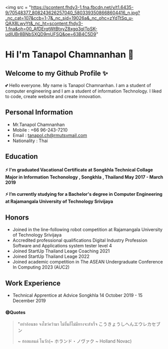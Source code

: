 <img src = "https://scontent.fhdy3-1.fna.fbcdn.net/v/t1.6435-9/70548377_808243626257040_5803393508668604416_n.jpg?_nc_cat=107&ccb=1-7&_nc_sid=19026a&_nc_ohc=zYdTtSq_u-QAX8LwvYt&_nc_ht=scontent.fhdy3-1.fna&oh=00_AfDErqtWtBtxyZ8xgq3qITpSK-udIUBr8BNbSXQD9mUFSQ&oe=63B4C5D9"

# Hi I'm Tanapol Chamnanhan 👋
## Welcome to my Github Profile ✨

💕 Hello everyone.  My name is Tanapol Chamnanhan. I am a student of computer engineering and I am a student of information Technology. I liked to code, create website and create innovation.

## Personal Information
- Mr.Tanapol Chamnanhan
- Mobile : +66 96-243-7210
- Email : tanapol.ch@rmutsvmail.com
- Nationality : Thai


## Education
#### ⚡ I'm graduated Vacational Certificate at Songkhla Technical Collage Major in Information Techonology , Songkhla , Thailand May 2017 - March 2019 
#### ⚡ I’m currently studying for a Bachelor's degree in Computer Engineering at Rajamangala University of Technology Srivijaya

## Honors
- Joined in the line-following robot competition at Rajamangala University of Technology Srivijaya
- Accredited professional qualifications Digital Industry Profession Software and Applications system tester level 4 
- Joined StartUp Thailand Leage Coaching 2021
- Joined StartUp Thailand Leage 2022
- Joined academic competition in The ASEAN Undergraduate Conference In Computing 2023 (AUC2)

## Work Experience
- Technical Apprentice at Advice Songkhla 14 October 2019 - 15 December 2019


#### 😄Quotes
>"อย่าอ้อนขอ จงไขว่คว้ามา ไม่งั้นก็ไม่มีทางจะสำเร็จ こうきょうしへんエウレカセブン
>
> ~ ฮอลแลนด์ โนวัก(~ ホランド・ノヴァク ~ Holland Novac)
<!--
**TawittyTC/TawittyTC** is a ✨ _special_ ✨ repository because its `README.md` (this file) appears on your GitHub profile.

Here are some ideas to get you started:

- 🔭 I’m currently working on ...
- 🌱 I’m currently learning ...
- 👯 I’m looking to collaborate on ...
- 🤔 I’m looking for help with ...
- 💬 Ask me about ...
- 📫 How to reach me: ...
- 😄 Pronouns: ...
- ⚡ Fun fact: ...
-->
